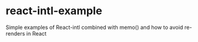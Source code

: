 # react-intl-example

Simple examples of React-intl combined with memo() and how to avoid re-renders in React
